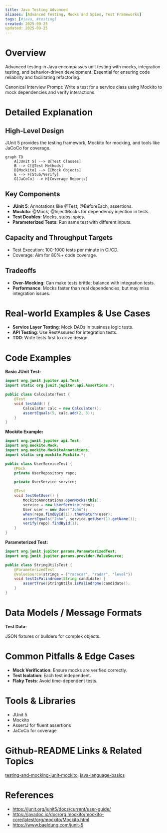 ```yaml
---
title: Java Testing Advanced
aliases: [Advanced Testing, Mocks and Spies, Test Frameworks]
tags: [#java, #testing]
created: 2025-09-25
updated: 2025-09-25
---
```


# Overview

Advanced testing in Java encompasses unit testing with mocks, integration testing, and behavior-driven development. Essential for ensuring code reliability and facilitating refactoring.

Canonical Interview Prompt: Write a test for a service class using Mockito to mock dependencies and verify interactions.

# Detailed Explanation

## High-Level Design

JUnit 5 provides the testing framework, Mockito for mocking, and tools like JaCoCo for coverage.

```mermaid
graph TD
    A[JUnit 5] --> B[Test Classes]
    B --> C[@Test Methods]
    D[Mockito] --> E[Mock Objects]
    E --> F[Stub/Verify]
    G[JaCoCo] --> H[Coverage Reports]
```

## Key Components

- **JUnit 5**: Annotations like @Test, @BeforeEach, assertions.
- **Mockito**: @Mock, @InjectMocks for dependency injection in tests.
- **Test Doubles**: Mocks, stubs, spies.
- **Parameterized Tests**: Run same test with different inputs.

## Capacity and Throughput Targets

- Test Execution: 100-1000 tests per minute in CI/CD.
- Coverage: Aim for 80%+ code coverage.

## Tradeoffs

- **Over-Mocking**: Can make tests brittle; balance with integration tests.
- **Performance**: Mocks faster than real dependencies, but may miss integration issues.

# Real-world Examples & Use Cases

- **Service Layer Testing**: Mock DAOs in business logic tests.
- **API Testing**: Use RestAssured for integration tests.
- **TDD**: Write tests first to drive design.

# Code Examples

**Basic JUnit Test:**

```java
import org.junit.jupiter.api.Test;
import static org.junit.jupiter.api.Assertions.*;

public class CalculatorTest {
    @Test
    void testAdd() {
        Calculator calc = new Calculator();
        assertEquals(5, calc.add(2, 3));
    }
}
```

**Mockito Example:**

```java
import org.junit.jupiter.api.Test;
import org.mockito.Mock;
import org.mockito.MockitoAnnotations;
import static org.mockito.Mockito.*;

public class UserServiceTest {
    @Mock
    private UserRepository repo;

    private UserService service;

    @Test
    void testGetUser() {
        MockitoAnnotations.openMocks(this);
        service = new UserService(repo);
        User user = new User("John");
        when(repo.findById(1)).thenReturn(user);
        assertEquals("John", service.getUser(1).getName());
        verify(repo).findById(1);
    }
}
```

**Parameterized Test:**

```java
import org.junit.jupiter.params.ParameterizedTest;
import org.junit.jupiter.params.provider.ValueSource;

public class StringUtilsTest {
    @ParameterizedTest
    @ValueSource(strings = {"racecar", "radar", "level"})
    void testIsPalindrome(String candidate) {
        assertTrue(StringUtils.isPalindrome(candidate));
    }
}
```

# Data Models / Message Formats

**Test Data:**

JSON fixtures or builders for complex objects.

# Common Pitfalls & Edge Cases

- **Mock Verification**: Ensure mocks are verified correctly.
- **Test Isolation**: Each test independent.
- **Flaky Tests**: Avoid time-dependent tests.

# Tools & Libraries

- JUnit 5
- Mockito
- AssertJ for fluent assertions
- JaCoCo for coverage

# Github-README Links & Related Topics

[testing-and-mocking-junit-mockito](../testing-and-mocking-junit-mockito/README.md), [java-language-basics](../java-language-basics/README.md)

# References

- https://junit.org/junit5/docs/current/user-guide/
- https://javadoc.io/doc/org.mockito/mockito-core/latest/org/mockito/Mockito.html
- https://www.baeldung.com/junit-5